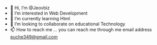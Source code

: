 - 👋 Hi, I’m @Jeovbiz
- 👀 I’m interested in Web Development
- 🌱 I’m currently learning Html
- 💞️ I’m looking to collaborate on educational Technology
- 📫 How to reach me ... you can reach me through me email address euche349@gmail.com

<!---
Jeovbiz/Jeovbiz is a ✨ special ✨ repository because its `README.md` (this file) appears on your GitHub profile.
You can click the Preview link to take a look at your changes.
--->
